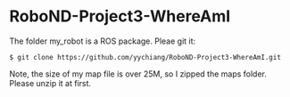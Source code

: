 # RoboND-Project3-WhereAmI

The folder my_robot is a ROS package. Pleae git it:
```
$ git clone https://github.com/yychiang/RoboND-Project3-WhereAmI.git
```

Note, the size of my map file is over 25M, so I zipped the maps folder. Please unzip it at first.
